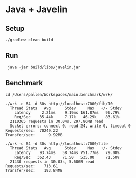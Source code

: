 # Java + Javelin

## Setup
    ./gradlew clean build

## Run
     java -jar build/libs/javelin.jar
     
## Benchmark
    cd /Users/pallen/Workspaces/main.benchmark/wrk/

    ./wrk -c 64 -d 30s http://localhost:7000/fib/10
      Thread Stats   Avg      Stdev     Max   +/- Stdev
        Latency     2.21ms    9.19ms 161.87ms   96.79%
        Req/Sec    35.44k     7.17k   46.29k    83.61%
      2110365 requests in 30.04s, 297.86MB read
      Socket errors: connect 0, read 24, write 0, timeout 0
    Requests/sec:  70249.22
    Transfer/sec:      9.92MB
    
    ./wrk -c 64 -d 30s http://localhost:7000/file
      Thread Stats   Avg      Stdev     Max   +/- Stdev
        Latency    93.74ms   58.74ms 751.77ms   79.08%
        Req/Sec   362.43     71.50   535.00     71.50%
      21430 requests in 30.03s, 5.68GB read
    Requests/sec:    713.61
    Transfer/sec:    193.84MB



